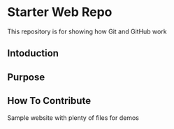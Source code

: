 # Starter Web Repo

This repository is for showing how Git and GitHub work
## Intoduction

## Purpose

## How To Contribute

Sample website with plenty of files for demos